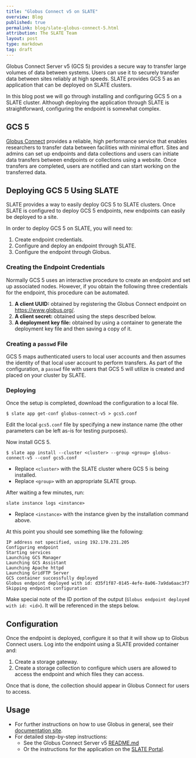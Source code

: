 ```yaml
---
title: "Globus Connect v5 on SLATE"
overview: Blog
published: true
permalink: blog/slate-globus-connect-5.html
attribution: The SLATE Team
layout: post
type: markdown
tag: draft
---
```


Globus Connect Server v5 (GCS 5) provides a secure way to transfer large volumes of data between systems. Users can use it to securely transfer data between sites reliably at high speeds. SLATE provides GCS 5 as an application that can be deployed on SLATE clusters.

<!--end_excerpt-->

In this blog post we will go through installing and configuring GCS 5 on a SLATE cluster. Although deploying the application through SLATE is straightforward, configuring the endpoint is somewhat complex.

## GCS 5

[Globus Connect](https://globus.org/data-transfer) provides a reliable, high performance service that enables researchers to transfer data between facilities with minimal effort. Sites and admins can set up endpoints and data collections and users can initiate data transfers between endpoints or collections using a website. Once transfers are completed, users are notified and can start working on the transferred data.

## Deploying GCS 5 Using SLATE

SLATE provides a way to easily deploy GCS 5 to SLATE clusters. Once SLATE is configured to deploy GCS 5 endpoints, new endpoints can easily be deployed to a site. 

In order to deploy GCS 5 on SLATE, you will need to:

1. Create endpoint credentials.
1. Configure and deploy an endpoint through SLATE.
1. Configure the endpoint through Globus.

### Creating the Endpoint Credentials

Normally GCS 5 uses an interactive procedure to create an endpoint and set up associated nodes. However, if you obtain the following three credentials for the endpoint, this procedure can be automated.

1. **A client UUID:** obtained by registering the Globus Connect endpoint on https://www.globus.org/.
1. **A client secret:** obtained using the steps described below.
1. **A deployment key file:** obtained by using a container to generate the deployment key file and then saving a copy of it.

### Creating a `passwd` File

GCS 5 maps authenticated users to local user accounts and then assumes the identity of that local user account to perform transfers. As part of the configuration, a `passwd` file with users that GCS 5 will utilize is created and placed on your cluster by SLATE.

### Deploying 

Once the setup is completed, download the configuration to a local file.

```shell
$ slate app get-conf globus-connect-v5 > gcs5.conf
```

Edit the local `gcs5.conf` file by specifying a new instance name (the other parameters can be left as-is for testing purposes).

Now install GCS 5.

```shell
$ slate app install --cluster <cluster> --group <group> globus-connect-v5 --conf gcs5.conf
```

* Replace `<cluster>` with the SLATE cluster where GCS 5 is being installed.
* Replace `<group>` with an appropriate SLATE group.
 
After waiting a few minutes, run:

```shell
slate instance logs <instance>
```

* Replace `<instance>` with the instance given by the installation command above.

At this point you should see something like the following:

```text
IP address not specified, using 192.170.231.205
Configuring endpoint
Starting services
Launching GCS Manager
Launching GCS Assistant
Launching Apache httpd
Launching GridFTP Server
GCS container successfully deployed
Globus endpoint deployed with id: d35f1f87-0145-4efe-8a06-7a9da6aac3f7
Skipping endpoint configuration
```

Make special note of the ID portion of the output (`Globus endpoint deployed with id: <id>`). It will be referenced in the steps below.

## Configuration 

Once the endpoint is deployed, configure it so that it will show up to Globus Connect users. Log into the endpoint using a SLATE provided container and:
1. Create a storage gateway.
1. Create a storage collection to configure which users are allowed to access the endpoint and which files they can access.

Once that is done, the collection should appear in Globus Connect for users to access. 

## Usage

* For further instructions on how to use Globus in general, see their [documentation site](https://docs.globus.org/).
* For detailed step-by-step instructions:
  * See the Globus Connect Server v5 [README.md](https://github.com/slateci/slate-catalog-incubator/blob/master/charts/globus-connect-v5/README.md)
  * Or the instructions for the application on the [SLATE Portal](https://portal.slateci.io/applications/incubator/globus-connect-v5).
